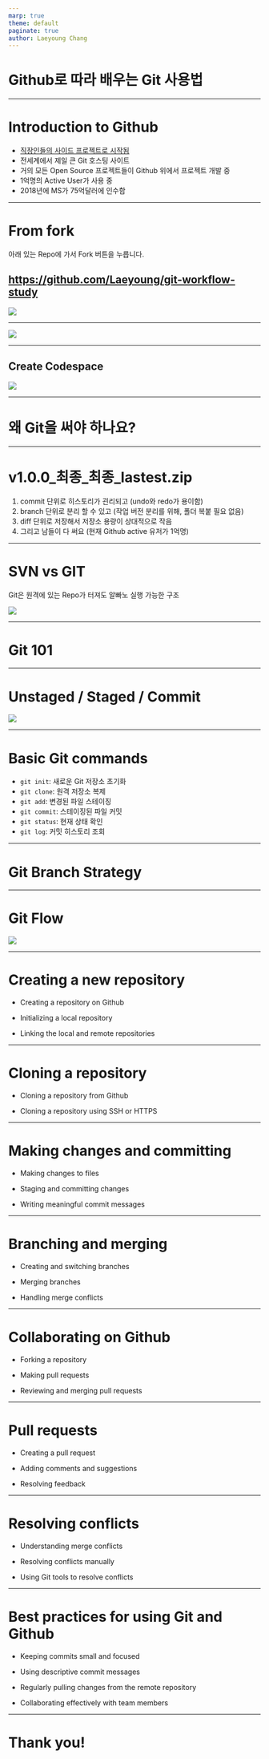 ```yaml
---
marp: true
theme: default
paginate: true
author: Laeyoung Chang
---
```


# Github로 따라 배우는 Git 사용법

---
 
# Introduction to Github
- [직장인들의 사이드 프로젝트로 시작됨](https://eopla.net/magazines/6661)
- 전세계에서 제일 큰 Git 호스팅 사이트
- 거의 모든 Open Source 프로젝트들이 Github 위에서 프로젝트 개발 중
- 1억명의 Active User가 사용 중
- 2018년에 MS가 75억달러에 인수함

---

# From fork

아래 있는 Repo에 가서 Fork 버튼을 누릅니다.
## https://github.com/Laeyoung/git-workflow-study
![](./images/fork.png)
 
---

![](./images/fork.gif)
 
---

## Create Codespace

![](./images/codespace.gif)
 
---

# 왜 Git을 써야 하나요?

---

# v1.0.0_최종_최종_lastest.zip
1. commit 단위로 히스토리가 괸리되고 (undo와 redo가 용이함)
2. branch 단위로 분리 할 수 있고 (작업 버전 분리를 위해, 폴더 복붙 필요 없음)
3. diff 단위로 저장해서 저장소 용량이 상대적으로 작음
4. 그리고 남들이 다 써요 (현재 Github active 유저가 1억명)

---

# SVN vs GIT
Git은 원격에 있는 Repo가 터져도 알빠노 실행 가능한 구조

![](./images/git_vs_svn_1.png)

---
 
# Git 101

---

# Unstaged / Staged / Commit
![](./images/git-staging.png)

---
 
# Basic Git commands
- `git init`: 새로운 Git 저장소 초기화
- `git clone`: 원격 저장소 복제
- `git add`: 변경된 파일 스테이징
- `git commit`: 스테이징된 파일 커밋
- `git status`: 현재 상태 확인
- `git log`: 커밋 히스토리 조회


<!-- Presenter's script: 

"With Git installed and configured, it's time to learn some basic Git commands. We will cover commands like `git init` to initialize a new repository, `git add` to stage changes, `git commit` to save changes, `git status` to check the status of the repository, `git log` to view commit history, and `git diff` to see the differences between commits." 

-->

 

---

# Git Branch Strategy

--- 

 
# Git Flow
![](./images/git-workflow.webp)  


--- 

# Creating a new repository

 

- Creating a repository on Github

- Initializing a local repository

- Linking the local and remote repositories

 

<!-- Presenter's script: 

"Now that we know the basic Git commands, let's learn how to create a new repository. We will cover creating a repository on Github, initializing a local repository, and linking the local and remote repositories for seamless collaboration." 

-->

 

---

 

# Cloning a repository

 

- Cloning a repository from Github

- Cloning a repository using SSH or HTTPS

 

<!-- Presenter's script: 

"In this slide, we will learn how to clone an existing repository from Github. We will cover cloning a repository using both SSH and HTTPS protocols, and discuss the advantages of each method." 

-->

 

---

 

# Making changes and committing

 

- Making changes to files

- Staging and committing changes

- Writing meaningful commit messages

 

<!-- Presenter's script: 

"Now that we have a repository set up and cloned, let's explore how to make changes to files and commit those changes. We will cover staging and committing changes, as well as the importance of writing meaningful commit messages." 

-->

 

---

 

# Branching and merging

 

- Creating and switching branches

- Merging branches

- Handling merge conflicts

 

<!-- Presenter's script: 

"Branching and merging are essential concepts in Git. In this slide, we will learn how to create and switch branches, merge branches, and handle merge conflicts that may arise during the merging process." 

-->

 

---

 

# Collaborating on Github

 

- Forking a repository

- Making pull requests

- Reviewing and merging pull requests

 

<!-- Presenter's script: 

"Github provides a platform for collaborative development. In this slide, we will cover forking a repository, making pull requests to contribute changes, and the process of reviewing and merging pull requests." 

-->

 

---

 

# Pull requests

 

- Creating a pull request

- Adding comments and suggestions

- Resolving feedback

 

<!-- Presenter's script: 

"Pull requests are a crucial part of the collaborative workflow on Github. In this slide, we will learn how to create a pull request, add comments and suggestions to the code, and resolve feedback received during the review process." 

-->

 

---

 

# Resolving conflicts

 

- Understanding merge conflicts

- Resolving conflicts manually

- Using Git tools to resolve conflicts

 

<!-- Presenter's script: 

"Merge conflicts can occur when merging branches with conflicting changes. In this slide, we will understand what merge conflicts are, learn how to resolve conflicts manually, and explore Git tools that can help us in the conflict resolution process." 

-->

 

---

 

# Best practices for using Git and Github

 

- Keeping commits small and focused

- Using descriptive commit messages

- Regularly pulling changes from the remote repository

- Collaborating effectively with team members

 

<!-- Presenter's script: 

"To wrap up our presentation, let's discuss some best practices for using Git and Github. We will cover keeping commits small and focused, using descriptive commit messages, regularly pulling changes from the remote repository, and collaborating effectively with team members." 

-->

 

---

 

# Thank you!

 

<!-- Presenter's script: 

"Thank you for attending this presentation on Git and Github usage. We hope you found it informative and gained a better understanding of how to use Git and Github effectively. If you have any questions, feel free to ask." 

-->
